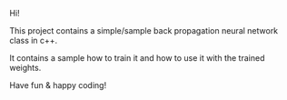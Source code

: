 Hi!

This project contains a simple/sample back propagation neural network class in c++.

It contains a sample how to train it and how to use it with the trained weights.



Have fun & happy coding!

